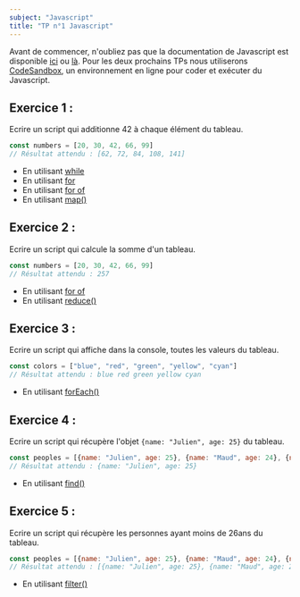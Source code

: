 ```yaml
---
subject: "Javascript"
title: "TP n°1 Javascript"
---
```


Avant de commencer, n'oubliez pas que la documentation de Javascript est disponible [ici](https://developer.mozilla.org/fr/docs/Web/JavaScript) ou [là](https://www.w3schools.com/js/default.asp). Pour les deux prochains TPs nous utiliserons [CodeSandbox](https://codesandbox.io/s/vanilla), un environnement en ligne pour coder et exécuter du Javascript.

## Exercice 1 :

Ecrire un script qui additionne 42 à chaque élément du tableau.

```javascript
const numbers = [20, 30, 42, 66, 99]
// Résultat attendu : [62, 72, 84, 108, 141]
```

 * En utilisant [while](https://developer.mozilla.org/fr/docs/Web/JavaScript/Reference/Instructions/while)
 * En utilisant [for](https://developer.mozilla.org/fr/docs/Web/JavaScript/Reference/Instructions/for)
 * En utilisant [for of](https://developer.mozilla.org/fr/docs/Web/JavaScript/Reference/Instructions/for...of)
 * En utilisant [map()](https://developer.mozilla.org/fr/docs/Web/JavaScript/Reference/Objets_globaux/Array/map)

## Exercice 2 : 

Ecrire un script qui calcule la somme d'un tableau.

```javascript
const numbers = [20, 30, 42, 66, 99]
// Résultat attendu : 257
```

 * En utilisant [for of](https://developer.mozilla.org/fr/docs/Web/JavaScript/Reference/Instructions/for...of)
 * En utilisant [reduce()](https://developer.mozilla.org/fr/docs/Web/JavaScript/Reference/Objets_globaux/Array/reduce)

## Exercice 3 : 

Ecrire un script qui affiche dans la console, toutes les valeurs du tableau.

```javascript
const colors = ["blue", "red", "green", "yellow", "cyan"]
// Résultat attendu : blue red green yellow cyan
```

 * En utilisant [forEach()](https://developer.mozilla.org/fr/docs/Web/JavaScript/Reference/Objets_globaux/Array/forEach)

## Exercice 4 : 

Ecrire un script qui récupère l'objet `{name: "Julien", age: 25}` du tableau.

```javascript
const peoples = [{name: "Julien", age: 25}, {name: "Maud", age: 24}, {name: "Bastien", age: 22}, {name: "Raphaël", age: 28}, {name: "Alexandre", age: 42}, {name: "Julien", age: 55}]
// Résultat attendu : {name: "Julien", age: 25}
```

 * En utilisant [find()](https://developer.mozilla.org/fr/docs/Web/JavaScript/Reference/Objets_globaux/Array/find)

## Exercice 5 : 

Ecrire un script qui récupère les personnes ayant moins de 26ans du tableau.

```javascript
const peoples = [{name: "Julien", age: 25}, {name: "Maud", age: 24}, {name: "Bastien", age: 22}, {name: "Raphaël", age: 28}, {name: "Alexandre", age: 42}, {name: "Julien", age: 55}]
// Résultat attendu : [{name: "Julien", age: 25}, {name: "Maud", age: 24}, {name: "Bastien", age: 22}]
```

 * En utilisant [filter()](https://developer.mozilla.org/fr/docs/Web/JavaScript/Reference/Objets_globaux/Array/filter)
